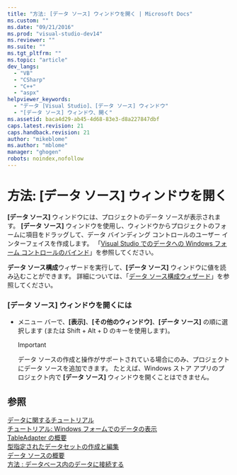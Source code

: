 ```yaml
---
title: "方法: [データ ソース] ウィンドウを開く | Microsoft Docs"
ms.custom: ""
ms.date: "09/21/2016"
ms.prod: "visual-studio-dev14"
ms.reviewer: ""
ms.suite: ""
ms.tgt_pltfrm: ""
ms.topic: "article"
dev_langs: 
  - "VB"
  - "CSharp"
  - "C++"
  - "aspx"
helpviewer_keywords: 
  - "データ [Visual Studio]、[データ ソース] ウィンドウ"
  - "[データ ソース] ウィンドウ、開く"
ms.assetid: baca4d29-ab45-4d68-83e3-d8a227847dbf
caps.latest.revision: 21
caps.handback.revision: 21
author: "mikeblome"
ms.author: "mblome"
manager: "ghogen"
robots: noindex,nofollow
---
```

# 方法: [データ ソース] ウィンドウを開く
**\[データ ソース\]** ウィンドウには、プロジェクトのデータ ソースが表示されます。  **\[データ ソース\]** ウィンドウを使用し、ウィンドウからプロジェクトのフォームに項目をドラッグして、データ バインディング コントロールのユーザー インターフェイスを作成します。  「[Visual Studio でのデータへの Windows フォーム コントロールのバインド](../data-tools/bind-windows-forms-controls-to-data-in-visual-studio.md)」を参照してください。  
  
 **データ ソース構成**ウィザードを実行して、**\[データ ソース\]** ウィンドウに値を読み込むことができます。  詳細については、「[データ ソース構成ウィザード](../data-tools/media/data-source-configuration-wizard.png)」を参照してください。  
  
### \[データ ソース\] ウィンドウを開くには  
  
-   メニュー バーで、**\[表示\]**、**\[その他のウィンドウ\]**、**\[データ ソース\]** の順に選択します \(または Shift \+ Alt \+ D のキーを使用します\)。  
  
    > [!IMPORTANT]
    >  データ ソースの作成と操作がサポートされている場合にのみ、プロジェクトにデータ ソースを追加できます。  たとえば、Windows ストア アプリのプロジェクト内で **\[データ ソース\]** ウィンドウを開くことはできません。  
  
## 参照  
 [データに関するチュートリアル](../Topic/Data%20Walkthroughs.md)   
 [チュートリアル: Windows フォームでのデータの表示](../data-tools/walkthrough-displaying-data-on-a-windows-form.md)   
 [TableAdapter の概要](../data-tools/tableadapter-overview.md)   
 [型指定されたデータセットの作成と編集](../data-tools/creating-and-editing-typed-datasets.md)   
 [データ ソースの概要](../data-tools/add-new-data-sources.md)   
 [方法 : データベース内のデータに接続する](../data-tools/how-to-connect-to-data-in-a-database.md)